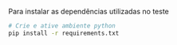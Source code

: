 Para instalar as dependências utilizadas no teste

```bash
# Crie e ative ambiente python
pip install -r requirements.txt
```
